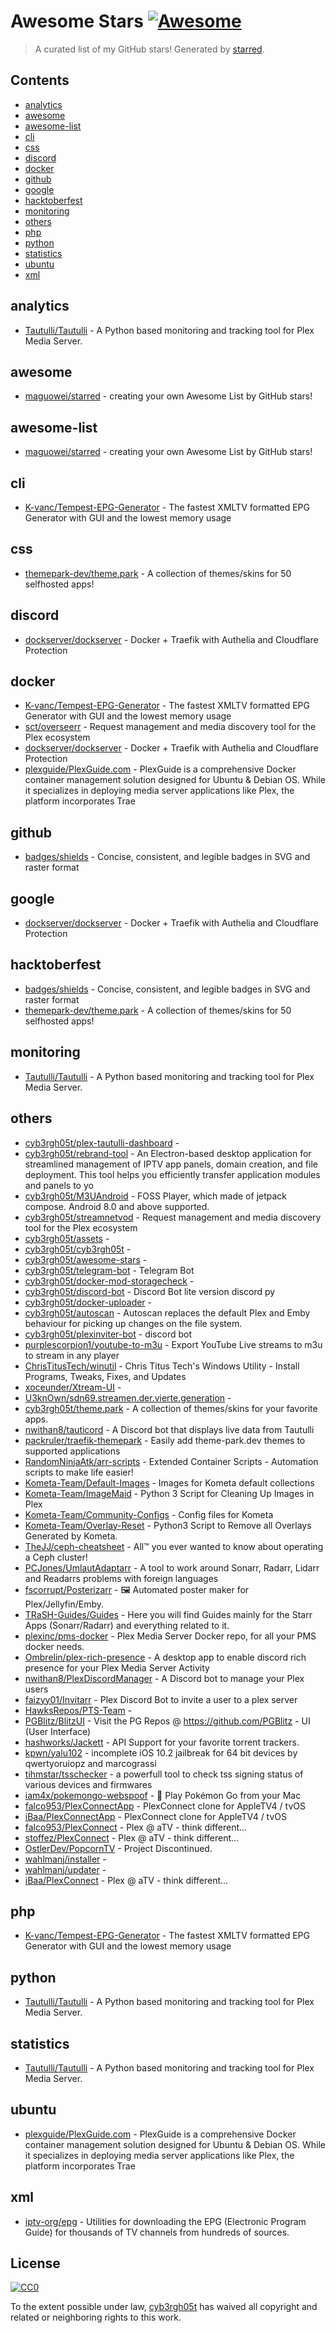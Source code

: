 <!--lint disable awesome-contributing awesome-license awesome-list-item match-punctuation no-repeat-punctuation no-undefined-references awesome-spell-check-->
# Awesome Stars [![Awesome](https://awesome.re/badge.svg)](https://github.com/sindresorhus/awesome)

> A curated list of my GitHub stars! Generated by [starred](https://github.com/maguowei/starred).

## Contents

- [analytics](#analytics)
- [awesome](#awesome)
- [awesome-list](#awesome-list)
- [cli](#cli)
- [css](#css)
- [discord](#discord)
- [docker](#docker)
- [github](#github)
- [google](#google)
- [hacktoberfest](#hacktoberfest)
- [monitoring](#monitoring)
- [others](#others)
- [php](#php)
- [python](#python)
- [statistics](#statistics)
- [ubuntu](#ubuntu)
- [xml](#xml)

## analytics 

- [Tautulli/Tautulli](https://github.com/Tautulli/Tautulli) - A Python based monitoring and tracking tool for Plex Media Server.

## awesome 

- [maguowei/starred](https://github.com/maguowei/starred) - creating your own Awesome List by GitHub stars!

## awesome-list 

- [maguowei/starred](https://github.com/maguowei/starred) - creating your own Awesome List by GitHub stars!

## cli 

- [K-vanc/Tempest-EPG-Generator](https://github.com/K-vanc/Tempest-EPG-Generator) - The fastest XMLTV formatted EPG Generator with GUI and the lowest memory usage

## css 

- [themepark-dev/theme.park](https://github.com/themepark-dev/theme.park) - A collection of themes/skins for 50 selfhosted apps!

## discord 

- [dockserver/dockserver](https://github.com/dockserver/dockserver) - Docker + Traefik with Authelia and Cloudflare Protection

## docker 

- [K-vanc/Tempest-EPG-Generator](https://github.com/K-vanc/Tempest-EPG-Generator) - The fastest XMLTV formatted EPG Generator with GUI and the lowest memory usage
- [sct/overseerr](https://github.com/sct/overseerr) - Request management and media discovery tool for the Plex ecosystem
- [dockserver/dockserver](https://github.com/dockserver/dockserver) - Docker + Traefik with Authelia and Cloudflare Protection
- [plexguide/PlexGuide.com](https://github.com/plexguide/PlexGuide.com) - PlexGuide is a comprehensive Docker container management solution designed for Ubuntu & Debian OS. While it specializes in deploying media server applications like Plex, the platform incorporates Trae

## github 

- [badges/shields](https://github.com/badges/shields) - Concise, consistent, and legible badges in SVG and raster format

## google 

- [dockserver/dockserver](https://github.com/dockserver/dockserver) - Docker + Traefik with Authelia and Cloudflare Protection

## hacktoberfest 

- [badges/shields](https://github.com/badges/shields) - Concise, consistent, and legible badges in SVG and raster format
- [themepark-dev/theme.park](https://github.com/themepark-dev/theme.park) - A collection of themes/skins for 50 selfhosted apps!

## monitoring 

- [Tautulli/Tautulli](https://github.com/Tautulli/Tautulli) - A Python based monitoring and tracking tool for Plex Media Server.

## others 

- [cyb3rgh05t/plex-tautulli-dashboard](https://github.com/cyb3rgh05t/plex-tautulli-dashboard) - 
- [cyb3rgh05t/rebrand-tool](https://github.com/cyb3rgh05t/rebrand-tool) - An Electron-based desktop application for streamlined management of IPTV app panels, domain creation, and file deployment. This tool helps you efficiently transfer application modules and panels to yo
- [cyb3rgh05t/M3UAndroid](https://github.com/cyb3rgh05t/M3UAndroid) - FOSS Player, which made of jetpack compose.  Android 8.0 and above supported.
- [cyb3rgh05t/streamnetvod](https://github.com/cyb3rgh05t/streamnetvod) - Request management and media discovery tool for the Plex ecosystem
- [cyb3rgh05t/assets](https://github.com/cyb3rgh05t/assets) - 
- [cyb3rgh05t/cyb3rgh05t](https://github.com/cyb3rgh05t/cyb3rgh05t) - 
- [cyb3rgh05t/awesome-stars](https://github.com/cyb3rgh05t/awesome-stars) - 
- [cyb3rgh05t/telegram-bot](https://github.com/cyb3rgh05t/telegram-bot) - Telegram Bot
- [cyb3rgh05t/docker-mod-storagecheck](https://github.com/cyb3rgh05t/docker-mod-storagecheck) - 
- [cyb3rgh05t/discord-bot](https://github.com/cyb3rgh05t/discord-bot) - Discord Bot lite version discord py
- [cyb3rgh05t/docker-uploader](https://github.com/cyb3rgh05t/docker-uploader) - 
- [cyb3rgh05t/autoscan](https://github.com/cyb3rgh05t/autoscan) - Autoscan replaces the default Plex and Emby behaviour for picking up changes on the file system.
- [cyb3rgh05t/plexinviter-bot](https://github.com/cyb3rgh05t/plexinviter-bot) - discord bot
- [purplescorpion1/youtube-to-m3u](https://github.com/purplescorpion1/youtube-to-m3u) - Export YouTube Live streams to m3u to stream in any player
- [ChrisTitusTech/winutil](https://github.com/ChrisTitusTech/winutil) - Chris Titus Tech's Windows Utility - Install Programs, Tweaks, Fixes, and Updates
- [xoceunder/Xtream-UI](https://github.com/xoceunder/Xtream-UI) - 
- [U3knOwn/sdn69.streamen.der.vierte.generation](https://github.com/U3knOwn/sdn69.streamen.der.vierte.generation) - 
- [cyb3rgh05t/theme.park](https://github.com/cyb3rgh05t/theme.park) - A collection of themes/skins for your favorite apps.
- [nwithan8/tauticord](https://github.com/nwithan8/tauticord) - A Discord bot that displays live data from Tautulli
- [packruler/traefik-themepark](https://github.com/packruler/traefik-themepark) - Easily add theme-park.dev themes to supported applications
- [RandomNinjaAtk/arr-scripts](https://github.com/RandomNinjaAtk/arr-scripts) - Extended Container Scripts - Automation scripts to make life easier!
- [Kometa-Team/Default-Images](https://github.com/Kometa-Team/Default-Images) - Images for Kometa default collections
- [Kometa-Team/ImageMaid](https://github.com/Kometa-Team/ImageMaid) - Python 3 Script for Cleaning Up Images in Plex
- [Kometa-Team/Community-Configs](https://github.com/Kometa-Team/Community-Configs) - Config files for Kometa
- [Kometa-Team/Overlay-Reset](https://github.com/Kometa-Team/Overlay-Reset) - Python3 Script to Remove all Overlays Generated by Kometa.
- [TheJJ/ceph-cheatsheet](https://github.com/TheJJ/ceph-cheatsheet) - All™ you ever wanted to know about operating a Ceph cluster!
- [PCJones/UmlautAdaptarr](https://github.com/PCJones/UmlautAdaptarr) - A tool to work around Sonarr, Radarr, Lidarr and Readarrs problems with foreign languages
- [fscorrupt/Posterizarr](https://github.com/fscorrupt/Posterizarr) - 🖼️ Automated poster maker for Plex/Jellyfin/Emby.
- [TRaSH-Guides/Guides](https://github.com/TRaSH-Guides/Guides) - Here you will find Guides mainly for the Starr Apps (Sonarr/Radarr) and everything related to it.
- [plexinc/pms-docker](https://github.com/plexinc/pms-docker) - Plex Media Server Docker repo, for all your PMS docker needs.
- [Ombrelin/plex-rich-presence](https://github.com/Ombrelin/plex-rich-presence) - A desktop app to enable discord rich presence for your Plex Media Server Activity
- [nwithan8/PlexDiscordManager](https://github.com/nwithan8/PlexDiscordManager) - A Discord bot to manage your Plex users
- [faizyy01/Invitarr](https://github.com/faizyy01/Invitarr) - Plex Discord Bot to invite a user to a plex server
- [HawksRepos/PTS-Team](https://github.com/HawksRepos/PTS-Team) - 
- [PGBlitz/BlitzUI](https://github.com/PGBlitz/BlitzUI) - Visit the PG Repos @ https://github.com/PGBlitz - UI (User Interface)
- [hashworks/Jackett](https://github.com/hashworks/Jackett) - API Support for your favorite torrent trackers.
- [kpwn/yalu102](https://github.com/kpwn/yalu102) - incomplete iOS 10.2 jailbreak for 64 bit devices by qwertyoruiopz and marcograssi
- [tihmstar/tsschecker](https://github.com/tihmstar/tsschecker) - a powerfull tool to check tss signing status of various devices and firmwares
- [iam4x/pokemongo-webspoof](https://github.com/iam4x/pokemongo-webspoof) - 👾 Play Pokémon Go from your Mac
- [falco953/PlexConnectApp](https://github.com/falco953/PlexConnectApp) - PlexConnect clone for AppleTV4 / tvOS
- [iBaa/PlexConnectApp](https://github.com/iBaa/PlexConnectApp) - PlexConnect clone for AppleTV4 / tvOS
- [falco953/PlexConnect](https://github.com/falco953/PlexConnect) - Plex @ aTV - think different...
- [stoffez/PlexConnect](https://github.com/stoffez/PlexConnect) - Plex @ aTV - think different...
- [OstlerDev/PopcornTV](https://github.com/OstlerDev/PopcornTV) - Project Discontinued.
- [wahlmanj/installer](https://github.com/wahlmanj/installer) - 
- [wahlmanj/updater](https://github.com/wahlmanj/updater) - 
- [iBaa/PlexConnect](https://github.com/iBaa/PlexConnect) - Plex @ aTV - think different...

## php 

- [K-vanc/Tempest-EPG-Generator](https://github.com/K-vanc/Tempest-EPG-Generator) - The fastest XMLTV formatted EPG Generator with GUI and the lowest memory usage

## python 

- [Tautulli/Tautulli](https://github.com/Tautulli/Tautulli) - A Python based monitoring and tracking tool for Plex Media Server.

## statistics 

- [Tautulli/Tautulli](https://github.com/Tautulli/Tautulli) - A Python based monitoring and tracking tool for Plex Media Server.

## ubuntu 

- [plexguide/PlexGuide.com](https://github.com/plexguide/PlexGuide.com) - PlexGuide is a comprehensive Docker container management solution designed for Ubuntu & Debian OS. While it specializes in deploying media server applications like Plex, the platform incorporates Trae

## xml 

- [iptv-org/epg](https://github.com/iptv-org/epg) - Utilities for downloading the EPG (Electronic Program Guide) for thousands of TV channels from hundreds of sources.


## License

[![CC0](http://mirrors.creativecommons.org/presskit/buttons/88x31/svg/cc-zero.svg)](https://creativecommons.org/publicdomain/zero/1.0/)

To the extent possible under law, [cyb3rgh05t](https://github.com/cyb3rgh05t) has waived all copyright and related or neighboring rights to this work.

